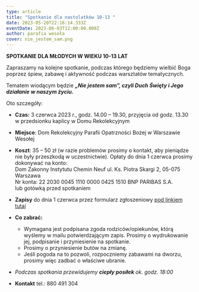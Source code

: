 ```yaml
---
type: article
title: "Spotkanie dla nastolatków 10-13 "
date: 2023-05-20T22:16:14.333Z
eventDate: 2023-06-03T12:00:00.000Z
author: parafia wesoła
cover: nie_jestem_sam.png
---
```

<!--StartFragment-->

**SPOTKANIE DLA MŁODYCH W WIEKU 10-13 LAT**

Zapraszamy na kolejne spotkanie, podczas którego będziemy wielbić Boga poprzez śpiew, zabawę i aktywność podczas warsztatów tematycznych.

Tematem wiodącym będzie ***„Nie jestem sam”, czyli Duch Święty i Jego działanie w naszym życiu.***

Oto szczegóły:

* **Czas:** 3 czerwca 2023 r., godz. 14.00 – 19.30, przyjęcia od godz. 13.30 w przedsionku kaplicy w Domu Rekolekcyjnym
* **Miejsce**: Dom Rekolekcyjny Parafii Opatrzności Bożej w Warszawie Wesołej
* **Koszt**: 35 – 50 zł (w razie problemów prosimy o kontakt, aby pieniądze nie były przeszkodą w uczestnictwie). Opłaty do dnia 1 czerwca prosimy dokonywać na konto: \
  Dom Zakonny Instytutu Chemin Neuf ul. Ks. Piotra Skargi 2, 05-075 Warszawa \
  Nr konta: 22 2030 0045 1110 0000 0425 1510 BNP PARIBAS S.A.\
  lub gotówką przed spotkaniem
* **Zapisy** do dnia 1 czerwca przez formularz zgłoszeniowy [pod linkiem tutaj](https://forms.gle/PuwRyQ9wQ4smQD7H9)
* **Co zabrać:**

  * Wymagana jest podpisana zgoda rodziców/opiekunów, którą wyślemy w mailu potwierdzającym zapis. Prosimy o wydrukowanie jej, podpisanie i przyniesienie na spotkanie.
  * Prosimy o przyniesienie butów na zmianę.
  * Jeśli pogoda na to pozwoli, rozpoczniemy zabawami na dworzu, prosimy więc zadbać o właściwe ubranie.
* *Podczas spotkania przewidujemy **ciepły posiłek** ok. godz. 18:00*
* **Kontakt** tel.: 880 491 304

<!--EndFragment-->